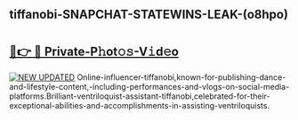 ## tiffanobi-SNAPCHAT-STATEWINS-LEAK-(o8hpo)


# <h2><a href="https://mediaupload.pro?-20M">🔗👉 🔴 Private-P𝚑ot𝚘𝚜-V𝚒d𝚎o</a></h2>

[![NEW UPDATED](https://i.imgur.com/0qMVB7G.gif)](https://mediaupload.pro?-20M)
Online-influencer-tiffanobi,known-for-publishing-dance-and-lifestyle-content,-including-performances-and-vlogs-on-social-media-platforms.Brilliant-ventriloquist-assistant-tiffanobi,celebrated-for-their-exceptional-abilities-and-accomplishments-in-assisting-ventriloquists.  